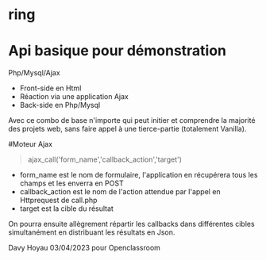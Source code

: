 # ring

# Api basique pour démonstration

Php/Mysql/Ajax

- Front-side en Html
- Réaction via une application Ajax
- Back-side en Php/Mysql

Avec ce combo de base n'importe qui peut initier et comprendre la majorité des projets web, sans faire appel à une tierce-partie (totalement Vanilla).

#Moteur Ajax

> ajax_call('form_name','callback_action','target')

- form_name est le nom de formulaire, l'application en récupérera tous les champs et les enverra en POST
- callback_action est le nom de l'action attendue par l'appel en Httprequest de call.php
- target est la cible du résultat

On pourra ensuite allègrement répartir les callbacks dans différentes cibles simultanément en distribuant les résultats en Json.

Davy Hoyau 03/04/2023 pour Openclassroom